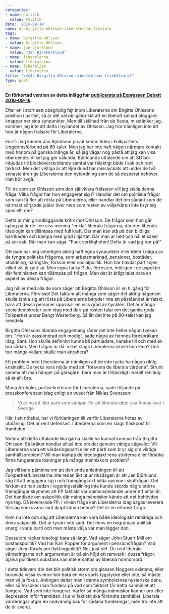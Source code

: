```yaml
---
categories:
- name: politik
  value: Politik
date: '2016-09-14'
name: ar-birgitta-ohlsson-liberalernas-fralsare
tags:
- name: birgitta-ohlsson
  value: Birgitta Ohlsson
- name: jan-bjorklund
  value: "Jan Bj\xF6rklund"
- name: liberalerna
  value: Liberalerna
- name: liberalism
  value: liberalism
title: "\xC4r Birgitta Ohlsson Liberalernas fr\xE4lsare?"
type: post
---
```

**En förkortad version av detta inlägg har [publicerats på Expressen Debatt 2016-09-16](http://www.expressen.se/debatt/ohlsson-ar-inte-liberalernas-fralsare/).**

Efter en i stort sett obegriplig fajt inom Liberalerna om Birgitta Ohlssons position i partiet, så är det väl obligatoriskt att en liberalt sinnad bloggare knappar ner sina synpunkter. Men till skillnad från de flesta, misstänker jag, kommer jag inte att delta i hyllandet av Ohlsson. Jag tror nämligen inte att hon är någon frälsare för Liberalerna.

Först: Jag känner Jan Björklund privat sedan tiden i Folkpartiets Ungdomsförbund på 80-talet. Men jag har inte haft någon närmare kontakt med honom på ganska många år, så jag vågar nog påstå att jag kan visa oberoende. Vilket jag gör sålunda: Björklunds uttalande om att SD bör inbjudas till blocköverskridande samtal var felaktigt både i sak och rent taktiskt. Men det viktiga är att Björklund har misslyckats att under de två senaste åren ge Liberalerna den nytändning som de så desperat behöver. Han bör avgå.

Till de som ser Ohlsson som den självklara frälsaren vill jag ställa denna fråga: Vilka frågor har hon engagerat sig i? Handlar det om politiska frågor som kan få fler att rösta på Liberalerna, eller handlar det om sådant som de närmast sörjande jublar över men som resten av väljarkåren inte bryr sig speciellt om?



Detta är min grundläggande kritik mot Ohlsson: De frågor som hon går igång på är de i en viss mening "enkla" liberala frågorna, där den liberala ideologin kan tillämpas med full kraft. Där man kan stå på den bildliga barrikaden och kämpa med glöd i hjärtat. Där man är helt och hållet säker på sin sak. Där man kan säga: "Fuck verkligheten! Detta är vad jag tror på!"

Ohlsson har mig veterligen aldrig haft egna synpunkter eller idéer i några av de tyngre politiska frågorna, som arbetsmarknad, pensioner, bostäder, utbildning, näringsliv, försvar eller socialpolitik. Hon har hävdat partilinjen, vilket väl är gott så. Men egna tankar? Jo, förresten, möjligen i de aspekter där feminismen kan tillämpas på frågan. Men det är ärligt talat bara en aspekt av dessa frågor.

Jag håller med alla de som säger att Birgitta Ohlsson är en tillgång för Liberalerna. Förvisso! Det faktum att många som säger det aldrig någonsin skulle tänka sig att rösta på Liberalerna betyder inte att påståendet är falskt, bara att dessa personer uppvisar en viss grad av hyckleri. Det är många socialdemokrater som idag med darr på rösten talar om det gamla goda Folkpartiet under Bengt Westerberg. Så lät det inte på 80-talet kan jag meddela.

Birgitta Ohlssons liberala engagemang råder det inte heller någon tvekan om. "Hon är passionerad och modig", sade några av hennes förespråkare idag. Sant. Hon skulle definitivt kunna bli partiledare, kanske till och med en bra sådan. Men frågan är då: vilket slags Liberalerna skulle hon leda? Och hur många väljare skulle man attrahera?

Ett problem med Liberalerna är nämligen att de inte tycks ha någon riktig krisinsikt. De tycks vara nöjda med att "försvara de liberala värdena". Strunt samma att man hänger på gärsgårn, bara man är tillräckligt liberalt renlärig så är allt bra.

Maria Arnholm, partisekreterare för Liberalerna, sade följande på presskonferensen idag enligt en tweet från Niklas Svensson:

> Vi är nu ett litet parti som kämpar för att liberala idéer ska finnas kvar i Sverige.

Här, i ett nötskal, har vi förklaringen till varför Liberalerna hotas av utplåning. Det är rent defensivt. Liberalerna som en slags flaskpost till framtiden.

Notera att detta uttalande lika gärna skulle ha kunnat komma från Birgitta Ohlsson. Så bråket handlar alltså inte om det genuint viktiga vägvalet: Vill Liberalerna vara ett värderingsparti eller ett parti som bryr sig om viktiga samhällsproblem? Vill man kämpa de ideologiskt rena striderna eller försöka finna fungerande lösningar på många människors problem?

Jag vill bara påminna om att den enda anledningen till att Folkpartiet/Liberalerna inte redan åkt ut ur riksdagen är att Jan Björklund såg till att engagera sig i och framgångsrikt bilda opinion i skolfrågan. Det faktum att han sedan i regeringsställning inte kunde skörda några större framgångar skymmer att FP faktiskt var opinionsledande under ett antal år. Det handlade om sakpolitik där många människor kände att det behövdes nya tag. Då levererade FP. I vilken fråga kan Liberalerna idag sägas leverera förslag som svarar mot djupt kända behov? Det är en retorisk fråga...

Kom nu inte och säg att Liberalerna kan vara både ideologiskt renläriga och driva sakpolitik. Det är tyvärr inte sant. Det finns en begränsad politisk energi i varje parti och man måste välja var man lägger den.

Dessutom räcker ideologi bara så långt. Vad säger John Stuart Mill om bostadspolitik? Vad har Karl Popper för argument i pensionsfrågan? Vad säger John Rawls om flyktingpolitik? Nej, just det. De rent liberala värderingarna och argumenten är på sin höjd ett ramverk i dessa frågor. Själva politikens substans kan inte ersättas av liberala honnörsord.

I detta tidevarv där det blir politisk storm om glassen Noggers existens, eller huruvida vissa kvinnor bör bära en viss sorts tygstycke eller inte, så måste man välja fokus. Antingen deltar man i denna symbolernas hysteriska dans, eller så försöker man fundera på vad som faktiskt får detta samhället att fungera. Vad som inte fungerar. Varför så många människor känner oro eller depression inför framtiden. Hur vi faktiskt ska förändra samhället. Liberala värderingar utgör en nödvändig bas för sådana funderingar, men tro inte att de är svaret.

